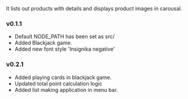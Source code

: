It lists out products with details and displays product images in carousal.

### v0.1.1
- Default NODE_PATH has been set as src/
- Added Blackjack game.
- Added new font style 'Insignika negative'

### v0.2.1
- Added playing cards in blackjack game.
- Updated total point calculation logic
- Added list making application in menu bar.